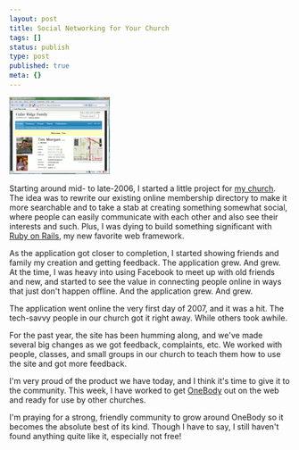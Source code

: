 ```yaml
---
layout: post
title: Social Networking for Your Church
tags: []
status: publish
type: post
published: true
meta: {}
---
```


![OneBody](/images/media_httpmpovwordpresscomfiles200712screenshotgif_gIByfzltlnccCHs.gif.scaled500.gif)

Starting around mid- to late-2006, I started a little project for [my church](http://cedarridgecc.com). The idea was to rewrite our existing online membership directory to make it more searchable and to take a stab at creating something somewhat social, where people can easily communicate with each other and also see their interests and such. Plus, I was dying to build something significant with [Ruby on Rails](http://rubyonrails.com), my new favorite web framework.

As the application got closer to completion, I started showing friends and family my creation and getting feedback. The application grew. And grew. At the time, I was heavy into using Facebook to meet up with old friends and new, and started to see the value in connecting people online in ways that just don't happen offline. And the application grew. And grew.

The application went online the very first day of 2007, and it was a hit. The tech-savvy people in our church got it right away. While others took awhile.

For the past year, the site has been humming along, and we've made several big changes as we got feedback, complaints, etc. We worked with people, classes, and small groups in our church to teach them how to use the site and got more feedback.

I'm very proud of the product we have today, and I think it's time to give it to the community. This week, I have worked to get [OneBody](http://beonebody.org) out on the web and ready for use by other churches.

I'm praying for a strong, friendly community to grow around OneBody so it becomes the absolute best of its kind. Though I have to say, I still haven't found anything quite like it, especially not free!
